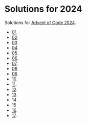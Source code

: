 # Solutions for 2024
Solutions for [Advent of Code 2024](https://adventofcode.com/).
*  [01](01/).
*  [02](02/).
*  [03](03/).
*  [04](04/).
*  [05](05/).
*  [06](06/).
*  [07](07/).
*  [08](08/).
*  [09](09/).
*  [10](10/).
*  [11](11/).
*  [12](12/).
*  [13](13/).
*  14
*  15
*  [16](16/).
*  [17](17/).
